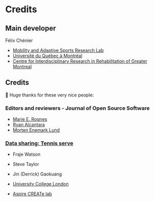 # Credits

## Main developer

Félix Chénier

- [Mobility and Adaptive Sports Research Lab](https://felixchenier.uqam.ca)
- [Université du Québec à Montréal](https://uqam.ca)
- [Centre for Interdisciplinary Research in Rehabilitation of Greater Montreal](https://crir.ca)

## Credits

🙏 Huge thanks for these very nice people:

### Editors and reviewers - Journal of Open Source Software

- [Marie E. Rognes](https://marierognes.org/)
- [Ryan Alcantara](https://www.ryan-alcantara.com/)
- [Morten Enemark Lund](https://github.com/melund)

### [Data sharing: Tennis serve](dataset_kinematics_tennis_serve.md)

- Fraje Watson
- Steve Taylor
- Jin (Derrick) Gaokuang

- [University College London](https://www.ucl.ac.uk/)
- [Aspire CREATe lab](https://ucl.ac.uk/aspire-create)
